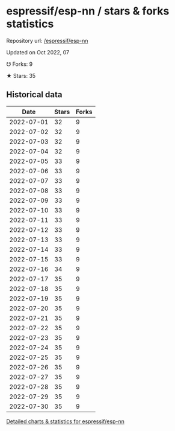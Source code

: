 # espressif/esp-nn / stars & forks statistics

Repository url: [/espressif/esp-nn](https://github.com/espressif/esp-nn)

Updated on Oct 2022, 07

☋ Forks: 9

★ Stars: 35

## Historical data
| Date | Stars | Forks |
|------|-------|-------|
| 2022-07-01 | 32 | 9 | 
| 2022-07-02 | 32 | 9 | 
| 2022-07-03 | 32 | 9 | 
| 2022-07-04 | 32 | 9 | 
| 2022-07-05 | 33 | 9 | 
| 2022-07-06 | 33 | 9 | 
| 2022-07-07 | 33 | 9 | 
| 2022-07-08 | 33 | 9 | 
| 2022-07-09 | 33 | 9 | 
| 2022-07-10 | 33 | 9 | 
| 2022-07-11 | 33 | 9 | 
| 2022-07-12 | 33 | 9 | 
| 2022-07-13 | 33 | 9 | 
| 2022-07-14 | 33 | 9 | 
| 2022-07-15 | 33 | 9 | 
| 2022-07-16 | 34 | 9 | 
| 2022-07-17 | 35 | 9 | 
| 2022-07-18 | 35 | 9 | 
| 2022-07-19 | 35 | 9 | 
| 2022-07-20 | 35 | 9 | 
| 2022-07-21 | 35 | 9 | 
| 2022-07-22 | 35 | 9 | 
| 2022-07-23 | 35 | 9 | 
| 2022-07-24 | 35 | 9 | 
| 2022-07-25 | 35 | 9 | 
| 2022-07-26 | 35 | 9 | 
| 2022-07-27 | 35 | 9 | 
| 2022-07-28 | 35 | 9 | 
| 2022-07-29 | 35 | 9 | 
| 2022-07-30 | 35 | 9 | 


[Detailed charts & statistics for espressif/esp-nn](https://reviewgithub.com/rep/espressif/esp-nn)
